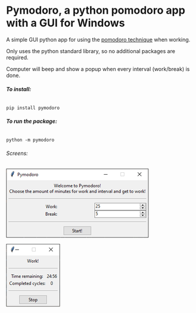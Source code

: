 # **Pymodoro, a python pomodoro app with a GUI for Windows**

A simple GUI python app for using the [pomodoro technique](https://en.wikipedia.org/wiki/Pomodoro_Technique) when working.

Only uses the python standard library, so no additional packages are required.

Computer will beep and show a popup when every interval (work/break) is done.

###### **To install:**

`pip install pymodoro`

###### **To run the package:**

`python -m pymodoro`

###### Screens:

![Screen1](https://github.com/Lcrs123/pymodoro/blob/master/pymodoro/resources/Screen1.png?raw=True) 

![Screen2](https://github.com/Lcrs123/pymodoro/blob/master/pymodoro/resources/Screen2.png?raw=True)



